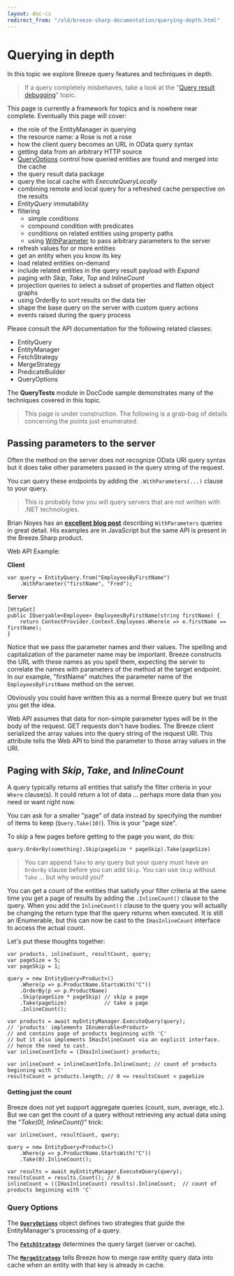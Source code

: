 ```yaml
---
layout: doc-cs
redirect_from: "/old/breeze-sharp-documentation/querying-depth.html"
---
```


# Querying in depth

In this topic we explore Breeze query features and techniques in depth.

> If a query completely misbehaves, take a look at the "<a href="/doc-cs/query-debugging" title="Query result debugging">Query result debugging</a>" topic. 

This page is currently a framework for topics and is nowhere near complete. Eventually this page will cover:

- the role of the EntityManager in querying
- the resource name: a Rose is not a rose
- how the client query becomes an URL in OData query syntax
- getting data from an arbitrary HTTP source
- <a href='#QueryOptions'>QueryOptions</a> control how queried entities are found and merged into the cache</li>
- the query result data package
- query the local cache with *ExecuteQueryLocally*
- combining remote and local query for a refreshed cache perspective on the results
- *EntityQuery* immutability
- filtering
    - simple conditions
	- compound condition with predicates
	- conditions on related entities using property paths
    - using <a href='#withParameters'>WithParameter</a> to pass arbitrary parameters to the server
- refresh values for or more entities
- get an entity when you know its key
- load related entities on-demand
- include related entities in the query result payload with *Expand*
- paging with *Skip*, *Take*, *Top* and *InlineCount*
- projection queries to select a subset of properties and flatten object graphs
- using OrderBy to sort results on the data tier
- shape the base query on the server with custom query actions
- events raised during the query process


Please consult the API documentation for the following related classes:

- EntityQuery
- EntityManager
- FetchStrategy
- MergeStrategy
- PredicateBuilder
- QueryOptions

The **QueryTests** module in DocCode sample demonstrates many of the techniques covered in this topic.


> This page is under construction. The following is a grab-bag of details concerning the points just enumerated.

<a name="withParameters" />

## Passing parameters to the server

Often the method on the server does not recognize OData URI query syntax but it does take other parameters passed in the query string of the request.

You can query these endpoints by adding the `.WithParameters(...)` clause to your query.

>This is probably how you will query servers that are not written with .NET technologies.

<p class="note">Brian Noyes has an <a href="http://briannoyes.net/2014/02/13/passing-complex-query-parameters-with-breeze/" target="_blank" title="Passing Complex Query Parameters with Breeze"><strong>excellent blog post</strong></a> describing <code>WithParameters</code> queries in great detail.  His examples are in JavaScript but the same API is present in the Breeze.Sharp product.</p>

Web API Example:

**Client** 

    var query = EntityQuery.from("EmployeesByFirstName")
        .WithParameter("firstName", "Fred"); 
	
**Server**

    [HttpGet]
    public IQueryable<Employee> EmployeesByFirstName(string firstName) {
        return ContextProvider.Context.Employees.Where(e => e.firstName == firstName);
    }

Notice that we pass the parameter names and their values. The spelling and capitalization of the parameter name may be important. Breeze constructs the URL with these names as you spell them, expecting the server to correlate the names with parameters of the method at the target endpoint. In our example, "firstName" matches the parameter name of the `EmployeesByFirstName` method on the server.

Obviously you could have written this as a normal Breeze query but we trust you get the idea. 

Web API assumes that data for non-simple parameter types will be in the body of the request. GET requests don't have bodies. The Breeze client serialized the array values into the query string of the request URI. This attribute tells the Web API to bind the parameter to those array values in the URI.

<a id='paging'></a>

## Paging with *Skip*, *Take*, and *InlineCount* ##

A query typically returns all entities that satisfy the filter criteria in your `Where` clause(s). It could return a lot of data ... perhaps more data than you need or want right now.

You can ask for a smaller "page" of data instead by specifying the number of items to keep (`Query.Take(10)`). This is your "page size".

To skip a few pages before getting to the page you want, do this: 

    query.OrderBy(something).Skip(pageSize * pageSkip).Take(pageSize)

>You can append `Take` to any query but your query must have an `OrderBy` clause before you can add `Skip`. You can use `Skip` without `Take` ... but why would you?

You can get a count of the entities that satisfy your filter criteria at the same time you get a page of results by adding the `.InlineCount()` clause to the query. When you add the `InlineCount()` clause to the query you will actually be changing the return type that the query returns when executed.  It is still an IEnumerable<T>, but this can now be cast to the `IHasInlineCount` interface to access the actual count.

Let's put these thoughts together:

    var products, inlineCount, resultCount, query;
    var pageSize = 5;
    var pageSkip = 1;

    query = new EntityQuery<Product>()
        .Where(p => p.ProductName.StartsWith("C"))
        .OrderBy(p => p.ProductName)
        .Skip(pageSize * pageSkip) // skip a page
        .Take(pageSize)            // take a page
        .InlineCount();
    
    var products = await myEntityManager.ExecuteQuery(query);
    // 'products' implements IEnumerable<Product>
    // and contains page of products beginning with 'C'
    // but it also implements IHasInlineCount via an explicit interface.
    // hence the need to cast.
    var inlineCountInfo = (IHasInlineCount) products;
    
    var inlineCount = inlineCountInfo.InlineCount; // count of products beginning with 'C'                
    resultsCount = products.length; // 0 <= resultsCount < pageSize
     


#### Getting just the count ####
Breeze does not yet support aggregate queries (count, sum, average, etc.). But we can get the count of a query without retrieving any actual data using the "*Take(0), InlineCount()*" trick:

    var inlineCount, resultCount, query;

    query = new EntityQuery<Product>()
        .Where(p => p.ProductName.StartsWith("C")) 
        .Take(0).InlineCount();

    var results = await myEntityManager.ExecuteQuery(query);
    resultsCount = results.Count(); // 0 
    inlineCount = ((IHasInlineCount) results).InlineCount;  // count of products beginning with 'C'
            

<a name="QueryOptions"></a>

### Query Options ###
The [**`QueryOptions`**](/doc-cs/api-docs/html/T_Breeze_Sharp_QueryOptions.htm) object defines two strategies that guide the EntityManager's processing of a query.

The [**`FetchStrategy`**](/doc-cs/api-docs/html/T_Breeze_Sharp_FetchStrategy.htm) determines the query target (server or cache). 

The [**`MergeStrategy`**](/doc-cs/api-docs/html/T_Breeze_Sharp_MergeStrategy.htm) tells Breeze how to merge raw entity query data into cache when an entity with that key is already in cache.

